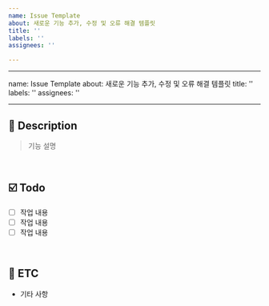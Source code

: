 ```yaml
---
name: Issue Template
about: 새로운 기능 추가, 수정 및 오류 해결 템플릿
title: ''
labels: ''
assignees: ''

---
```


---
name: Issue Template
about: 새로운 기능 추가, 수정 및 오류 해결 템플릿
title: ''
labels: ''
assignees: ''

---

## 📝 Description
> 기능 설명

<br>

## ☑️ Todo
- [ ] 작업 내용
- [ ] 작업 내용
- [ ] 작업 내용

<br>

## 💬 ETC
- 기타 사항
